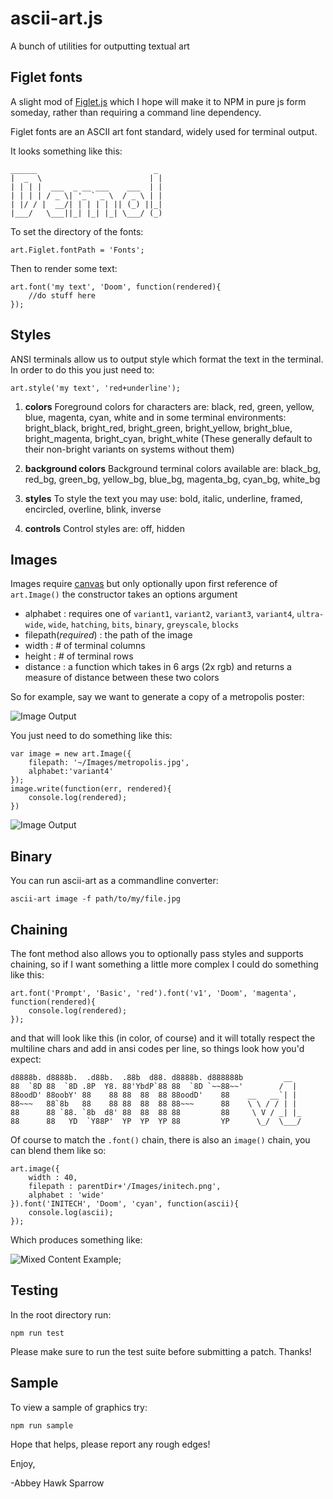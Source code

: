 ascii-art.js
===========

A bunch of utilities for outputting textual art

Figlet fonts
------------
A slight mod of [Figlet.js](https://github.com/scottgonzalez/figlet-js) which I hope will make it to NPM in pure js form someday, rather than requiring a command line dependency.

Figlet fonts are an ASCII art font standard, widely used for terminal output.

It looks something like this:

    ______                          _ 
    |  _  \                        | |
    | | | |  ___  _ __ ___    ___  | |
    | | | | / _ \| '_ ` _ \  / _ \ | |
    | |/ / |  __/| | | | | || (_) ||_|
    |___/   \___||_| |_| |_| \___/ (_)

To set the directory of the fonts:

    art.Figlet.fontPath = 'Fonts';
        
Then to render some text:

    art.font('my text', 'Doom', function(rendered){
        //do stuff here
    });

Styles
------
ANSI terminals allow us to output style which format the text in the terminal. In order to do this you just need to:

    art.style('my text', 'red+underline');

1. **colors**
Foreground colors for characters are: black, red, green, yellow, blue, magenta, cyan, white and in some terminal environments:  bright_black, bright_red, bright_green, bright_yellow, bright_blue, bright_magenta, bright_cyan, bright_white (These generally default to their non-bright variants on systems without them)
            
2. **background colors**
Background terminal colors available are: black_bg, red_bg, green_bg, yellow_bg, blue_bg, magenta_bg, cyan_bg, white_bg
        
3. **styles**
To style the text you may use: bold, italic, underline, framed, encircled, overline, blink, inverse
        
4. **controls**
Control styles are: off, hidden
    
Images
------
Images require [canvas]() but only optionally upon first reference of `art.Image()` the constructor takes an options argument

- alphabet : requires one of `variant1`, `variant2`, `variant3`, `variant4`, `ultra-wide`, `wide`, `hatching`, `bits`, `binary`, `greyscale`, `blocks`
- filepath(*required*) : the path of the image
- width : # of terminal columns
- height : # of terminal rows
- distance : a function which takes in 6 args (2x rgb) and returns a measure of distance between these two colors

So for example, say we want to generate a copy of a metropolis poster:

![Image Output](http://patternweaver.com/Github/Ascii/docs/metropolis.jpg)

You just need to do something like this:

	var image = new art.Image({
		filepath: '~/Images/metropolis.jpg',
		alphabet:'variant4'
	});
	image.write(function(err, rendered){
		console.log(rendered);
	})

![Image Output](http://patternweaver.com/Github/Ascii/docs/metropolis.png)

Binary
------
You can run ascii-art as a commandline converter:

	ascii-art image -f path/to/my/file.jpg


Chaining
--------

The font method also allows you to optionally pass styles and supports chaining, so if I want something a little more complex I could do something like this:

    art.font('Prompt', 'Basic', 'red').font('v1', 'Doom', 'magenta', function(rendered){
        console.log(rendered);
    });

and that will look like this (in color, of course) and it will totally respect the multiline chars and add in ansi codes per line, so things look how you'd expect:

    d8888b. d8888b.  .d88b.  .88b  d88. d8888b. d888888b         __  
    88  `8D 88  `8D .8P  Y8. 88'YbdP`88 88  `8D `~~88~~'        /  | 
    88oodD' 88oobY' 88    88 88  88  88 88oodD'    88    __   __`| | 
    88~~~   88`8b   88    88 88  88  88 88~~~      88    \ \ / / | | 
    88      88 `88. `8b  d8' 88  88  88 88         88     \ V / _| |_
    88      88   YD  `Y88P'  YP  YP  YP 88         YP      \_/  \___/
    
Of course to match the `.font()` chain, there is also an `image()` chain, you can blend them like so:

    art.image({
    	width : 40,
    	filepath : parentDir+'/Images/initech.png',
    	alphabet : 'wide'
    }).font('INITECH', 'Doom', 'cyan', function(ascii){
		console.log(ascii);
    });
    
Which produces something like:

![Mixed Content Example](http://patternweaver.com/Github/Ascii/docs/initech.png);

Testing
-------
In the root directory run:

	npm run test
	
Please make sure to run the test suite before submitting a patch. Thanks!

Sample
------
To view a sample of graphics try:

	npm run sample

Hope that helps, please report any rough edges!

Enjoy,

-Abbey Hawk Sparrow